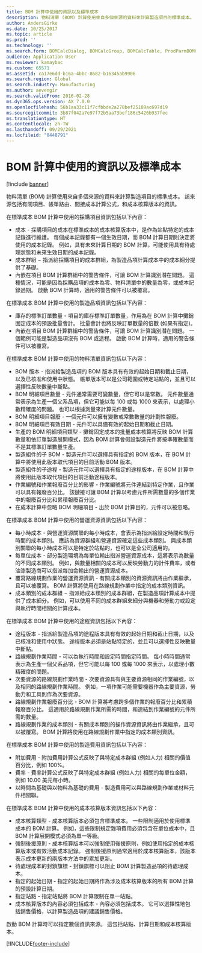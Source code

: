 ```yaml
---
title: BOM 計算中使用的資訊以及標準成本
description: 物料清單 (BOM) 計算使用來自多個來源的資料來計算製造項目的標準成本。 該來源包括有關項目、帳單路由、間接成本計算公式，和成本核算版本的資訊。
author: AndersGirke
ms.date: 10/25/2017
ms.topic: article
ms.prod: ''
ms.technology: ''
ms.search.form: BOMCalcDialog, BOMCalcGroup, BOMCalcTable, ProdParmBOMCalc
audience: Application User
ms.reviewer: kamaybac
ms.custom: 65571
ms.assetid: ca17e6dd-b16a-4bbc-8682-b16345ab9906
ms.search.region: Global
ms.search.industry: Manufacturing
ms.author: aevengir
ms.search.validFrom: 2016-02-28
ms.dyn365.ops.version: AX 7.0.0
ms.openlocfilehash: 56b1aa33c11f7cfbbde2a278bef25189ac697d19
ms.sourcegitcommit: 3b87f042a7e97f72b5aa73bef186c5426b937fec
ms.translationtype: HT
ms.contentlocale: zh-TW
ms.lasthandoff: 09/29/2021
ms.locfileid: "8448791"
---
```

# <a name="information-used-in-bom-calculations-with-standard-costs"></a>BOM 計算中使用的資訊以及標準成本

[!include [banner](../includes/banner.md)]

物料清單 (BOM) 計算使用來自多個來源的資料來計算製造項目的標準成本。 該來源包括有關項目、帳單路由、間接成本計算公式，和成本核算版本的資訊。

在標準成本 BOM 計算中使用的採購項目資訊包括以下內容：
-   成本 - 採購項目的成本在標準成本的成本核算版本中，是作為站點特定的成本記錄進行維護。 每個成本記錄都有一個生效日期，而 BOM 計算日期則決定將使用的成本記錄。 例如，具有未來計算日期的 BOM 計算，可能使用具有待處理狀態和未來生效日期的成本記錄。
-   成本群組 − 指派給採購項目的成本群組，為製造品項計算成本中的成本細分提供了基礎。
-   內嵌在項目 BOM 計算群組中的警告條件，可讓 BOM 計算識別潛在問題。 這種情況，可能是因為採購品項的成本為零、物料清單中的數量為零，或成本記錄過期。 啟動 BOM 計算時，適用的警告條件可以被覆寫。

在標準成本 BOM 計算中使用的製造品項資訊包括以下內容：
-   庫存的標準訂單數量 - 項目的庫存標準訂單數量，作用為在 BOM 計算中攤銷固定成本的預設批量會計。 批量會計也將反映訂單數量的倍數 (如果有指定)。
-   內嵌在項目 BOM 計算群組中的警告條件，可讓 BOM 計算識別潛在問題。 一個範例可能是製造品項沒有 BOM 或途程。 啟動 BOM 計算時，適用的警告條件可以被覆寫。

在標準成本 BOM 計算中使用的物料清單資訊包括以下內容：
-   BOM 版本 - 指派給製造品項的 BOM 版本具有有效的起始日期和截止日期，以及已核准和使用中狀態。 帳單版本可以是公司範圍或特定站點的，並且可以選擇性反映數量中斷點。
-   BOM 明細項目數量 - 元件通常需要可變數量，但它可以是常數。 元件數量通常表示為生產一個父系品項，但它可能以每 100 或每 1000 來表示，以處理小數精確度的問題。 也可以根據測量來計算元件數量。
-   BOM 明細項目報廢 - 一個元件可以擁有變數或常數數量的計劃性報廢。
-   BOM 明細項目有效日期 - 元件可以具備有效的起始日期和截止日期。
-   生產的 BOM 明細項目類型 - 攤銷固定成本的批量成本核算將反映 BOM 計算數量和依訂單製造展開模式，因為 BOM 計算會假設製造元件將按準確數量而不是其標準訂單數量生產。
-   製造組件的子 BOM - 製造元件可以選擇具有指定的 BOM 版本，在 BOM 計算中將使用此版本取代項目的目前活動 BOM 版本。
-   製造組件的子途程 - 製造元件可以選擇具有指定的途程版本，在 BOM 計算中將使用此版本取代項目的目前活動途程版本。
-   作業編號和作業報廢百分比的影響 - 作業編號將元件連結到特定作業，且作業可以具有報廢百分比。 該鏈接可讓 BOM 計算以考慮元件所需數量的多個作業中的報廢百分比和累積報廢百分比。
-   在成本計算中忽略 BOM 明細項目 - 出於 BOM 計算目的，元件可以被忽略。

在標準成本 BOM 計算中使用的營運資源資訊包括以下內容：
-   每小時成本 - 與營運資源關聯的每小時成本，會表示為指派給設定時間和執行時間的成本類別。 應該為資源群組和營運資源確定這些成本類別。 與成本類別關聯的每小時成本可以是特定於站點的，也可以是全公司適用的。
-   每單位成本 - 部分製造環境為每單位輸出指派營運資源成本，這將表示為數量的不同成本類別。 例如，與數量相關的成本可以反映勞動力的計件費率，或者油漆製造商可以指派每加侖輸出的營運資源成本。
-   覆寫路線規劃作業的營運資源資訊 - 有關成本類別的資源資訊將由作業繼承，且可以被覆寫。 BOM 計算將使用在路線規劃作業中指定的成本類別資訊。
-   成本類別的成本群組 − 指派給成本類別的成本群組，在製造品項計算成本中提供了成本細分。 例如，可以使用不同的成本群組來細分與機器和勞動力或設定與執行時間相關的計算成本。

在標準成本 BOM 計算中使用的途程資訊包括以下內容：
-   途程版本 - 指派給製造品項的途程版本具有有效的起始日期和截止日期，以及已核准和使用中狀態。 途程版本必須是站點特定的，並且可以選擇性反映數量中斷點。
-   路線規劃作業時間 - 可以為執行時間和設定時間指定時間。 每小時時間通常表示為生產一個父系品項，但它可能以每 100 或每 1000 來表示，以處理小數精確度的問題。
-   次要資源的路線規劃作業時間 - 次要資源具有與主要資源相同的作業編號，以及相同的路線規劃作業時間。 例如，一項作業可能需要機器作為主要資源，勞動力和工具則作為次要資源。
-   路線規劃作業報廢百分比 - BOM 計算將考慮跨多個作業的報廢百分比和累積報廢百分比。 這適用於路線規劃作業所需的時間，和連結到作業編號的元件所需的數量。
-   路線規劃作業的成本類別 - 有關成本類別的操作資源資訊將由作業繼承，且可以被覆寫。 BOM 計算將使用在路線規劃作業中指定的成本類別資訊。

在標準成本 BOM 計算中使用的製造費用資訊包括以下內容：
-   附加費用 - 附加費用計算公式反映了與特定成本群組 (例如人力) 相關的價值百分比，例如 100%。
-   費率 - 費率計算公式反映了與特定成本群組 (例如人力) 相關的每單位金額，例如 10.00 美元每小時。
-   以時間為基礎與以物料為基礎的費用 - 製造費用可以與路線規劃作業或材料元件相關聯。

在標準成本 BOM 計算中使用的成本核算版本資訊包括以下內容：
-   成本核算類型 - 成本核算版本必須包含標準成本。 一些限制適用於使用標準成本的 BOM 計算。 例如，這些限制規定雜項費用必須包含在單位成本中，且 BOM 計算展開模式必須為單一等級。
-   強制後援原則 - 成本核算版本可以強制使用後援原則，例如使用指定的成本核算版本或有效活動成本記錄。 強制後援原則通常適用於成本核算版本，該版本表示成本更新的兩版本方法中的累加更新。
-   待處理成本的封鎖旗標 - 封鎖旗標可以阻止 BOM 計算製造品項的待處理成本。
-   指定的起始日期 - 指定的起始日期將作為涉及成本核算版本的所有 BOM 計算的預設計算日期。
-   指定站點 - 指定站點將 BOM 計算限制在單一站點。
-   成本核算版本的內容必須包括成本 - 內容必須包括成本。 它可以選擇性地包括銷售價格，以計算製造品項的建議銷售價格。

啟動 BOM 計算時可以指定數個資訊來源。 這包括站點、計算日期和成本核算版本。







[!INCLUDE[footer-include](../../includes/footer-banner.md)]
